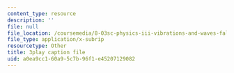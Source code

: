 ```yaml
---
content_type: resource
description: ''
file: null
file_location: /coursemedia/8-03sc-physics-iii-vibrations-and-waves-fall-2016/a0ea9cc160a95c7b96f1e45207129082_sBKHUPDUI1o.vtt
file_type: application/x-subrip
resourcetype: Other
title: 3play caption file
uid: a0ea9cc1-60a9-5c7b-96f1-e45207129082
---
```

